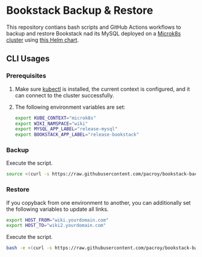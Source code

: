 # Bookstack Backup & Restore

This repository contians bash scripts and GitHub Actions workflows to backup and restore Bookstack nad its MySQL deployed on a [Microk8s cluster](https://github.com/pacroy/microk8s-azure-vm) using [this Helm chart](https://github.com/pacroy/bookstack-helm).

## CLI Usages

### Prerequisites

1. Make sure [kubectl](https://kubernetes.io/docs/tasks/tools/) is installed, the current context is configured, and it can connect to the cluster successfully.
2. The following environment variables are set:

    ```bash
    export KUBE_CONTEXT="microk8s"
    export WIKI_NAMSPACE="wiki"
    export MYSQL_APP_LABEL="release-mysql"
    export BOOKSTACK_APP_LABEL="release-bookstack"
    ```

### Backup

Execute the script.

```bash
source <(curl -s https://raw.githubusercontent.com/pacroy/bookstack-backup/main/backup.sh)
```

### Restore

If you copyback from one environment to another, you can additionally set the following variables to update all links.

```sh
export HOST_FROM="wiki.yourdomain.com"
export HOST_TO="wiki2.yourdomain.com"
```

Execute the script.

```bash
bash -e <(curl -s https://raw.githubusercontent.com/pacroy/bookstack-backup/main/restore.sh)
```
